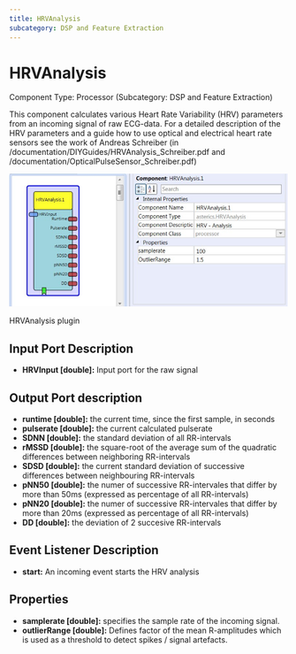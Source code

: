 ```yaml
---
title: HRVAnalysis
subcategory: DSP and Feature Extraction
---
```


# HRVAnalysis

Component Type: Processor (Subcategory: DSP and Feature Extraction)

This component calculates various Heart Rate Variability (HRV) parameters from an incoming signal of raw ECG-data. For a detailed description of the HRV parameters and a guide how to use optical and electrical heart rate sensors see the work of Andreas Schreiber (in /documentation/DIYGuides/HRVAnalysis_Schreiber.pdf and /documentation/OpticalPulseSensor_Schreiber.pdf)

![Screenshot: HRVAnalysis plugin](./img/hrvanalysis.jpg "Screenshot: HRVAnalysis plugin")

HRVAnalysis plugin

## Input Port Description

- **HRVInput \[double\]:** Input port for the raw signal

## Output Port description

- **runtime \[double\]:** the current time, since the first sample, in seconds
- **pulserate \[double\]:** the current calculated pulserate
- **SDNN \[double\]:** the standard deviation of all RR-intervals
- **rMSSD \[double\]:** the square-root of the average sum of the quadratic differences between neighboring RR-intervals
- **SDSD \[double\]:** the current standard deviation of successive differences between neighbouring RR-intervals
- **pNN50 \[double\]:** the numer of successive RR-intervales that differ by more than 50ms (expressed as percentage of all RR-intervals)
- **pNN20 \[double\]:** the numer of successive RR-intervales that differ by more than 20ms (expressed as percentage of all RR-intervals)
- **DD \[double\]:** the deviation of 2 succesive RR-intervals

## Event Listener Description

- **start:** An incoming event starts the HRV analysis

## Properties

- **samplerate \[double\]:** specifies the sample rate of the incoming signal.
- **outlierRange \[double\]:** Defines factor of the mean R-amplitudes which is used as a threshold to detect spikes / signal artefacts.
